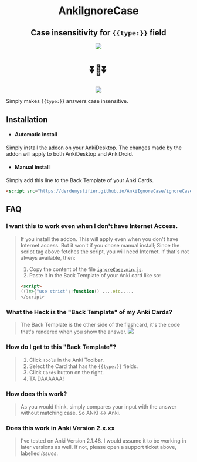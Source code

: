 <h1 align="center">
	AnkiIgnoreCase
</h1>
<h2 align="center">
	Case insensitivity for <code>{{type:}}</code> field
</h2>




<p align="center">
    <img src="https://user-images.githubusercontent.com/124774256/221641621-398786be-3589-491e-84fa-3c605af4e61d.png">
</p>

<h3 align="center" style="font-size:2em;">⏬🔽⏬</h3>

<p align="center">
    <img src="https://user-images.githubusercontent.com/124774256/221641707-6180aeac-91a7-47e8-86ee-b009d5c62dc0.png">
</p>


Simply makes `{{type:}}` answers case insensitive.

## Installation

- #### Automatic install

Simply install [the addon](https://ankiweb.net/shared/info/1371444066) on your AnkiDesktop. The changes made by the addon will apply to both AnkiDesktop and AnkiDroid. 

- #### Manual install

Simply add this line to the Back Template of your Anki Cards.

```html
<script src="https://derdemystifier.github.io/AnkiIgnoreCase/ignoreCase.min.js"></script>
```



## FAQ

### I want this to work even when I don't have Internet Access.

>If you install the addon. This will apply even when you don't have Internet access. But it won't if you chose manual install; Since the script tag above fetches the script, you will need Internet. If that's not always available, then:
>1. Copy the content of the file [`ignoreCase.min.js`](https://derdemystifier.github.io/AnkiIgnoreCase/ignoreCase.min.js).
>2. Paste it in the Back Template of your Anki card like so:
>```html
><script>
>(()=>{"use strict";!function() ....etc.....
></script>
>```

### What the Heck is the "Back Template" of my Anki Cards?

>The Back Template is the other side of the flashcard, it's the code that's rendered when you show the answer. 
>![](https://user-images.githubusercontent.com/124774256/221641761-32b6d22f-2508-465a-bf50-c29f90e7df5c.png)

### How do I get to this "Back Template"?

>1. Click `Tools` in the Anki Toolbar.
>2. Select the Card that has the `{{type:}}` fields.
>3. Click `Cards` button on the right.
>4. TA DAAAAAA!

### How does this work?

>As you would think, simply compares your input with the answer without matching case. So ANKI ↔ Anki.

### Does this work in Anki Version 2.x.xx

>I've tested on Anki Version 2.1.48. I would assume it to be working in later versions as well. If not, please open a support ticket above, labelled _Issues_.
